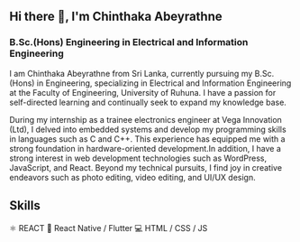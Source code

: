## Hi there 👋, I'm Chinthaka Abeyrathne
### B.Sc.(Hons) Engineering in Electrical and Information Engineering

I am Chinthaka Abeyrathne from Sri Lanka, currently pursuing my B.Sc. (Hons) in Engineering, specializing in Electrical and Information Engineering at the Faculty of Engineering, University of Ruhuna. I have a passion for self-directed learning and continually seek to expand my knowledge base.

During my internship as a trainee electronics engineer at Vega Innovation (Ltd), I delved into embedded systems and develop my programming skills in languages such as C and C++. This experience has equipped me with a strong foundation in hardware-oriented development.In addition, I have a strong interest in web development technologies such as WordPress, JavaScript, and React. Beyond my technical pursuits, I find joy in creative endeavors such as photo editing, video editing, and UI/UX design.

## Skills
⚛️ REACT
📱 React Native /  Flutter
💻 HTML / CSS / JS






